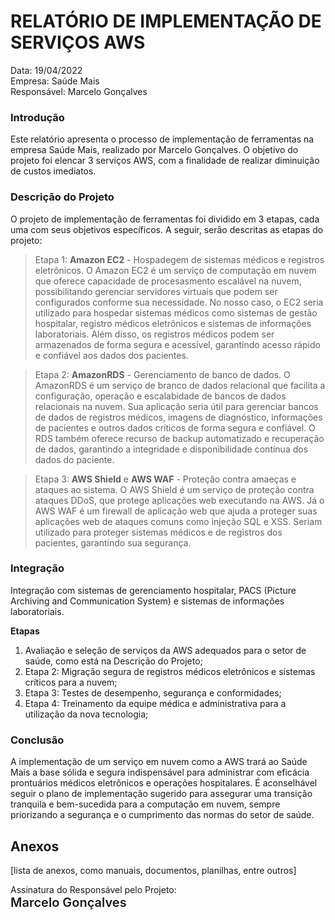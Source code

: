 # RELATÓRIO DE IMPLEMENTAÇÃO DE SERVIÇOS AWS
Data: 19/04/2022<br> 
Empresa: Saúde Mais<br>
Responsável: Marcelo Gonçalves

### Introdução
Este relatório apresenta o processo de implementação de ferramentas na empresa Saúde Mais, realizado por Marcelo Gonçalves. O objetivo do projeto foi elencar 3 serviços AWS, com a finalidade de realizar diminuição de custos imediatos.

### Descrição do Projeto
O projeto de implementação de ferramentas foi dividido em 3 etapas, cada uma com seus objetivos específicos. A seguir, serão descritas as etapas do projeto:

> Etapa 1: **Amazon EC2** - Hospadegem de sistemas médicos e registros eletrônicos.
O Amazon EC2 é um serviço de computação em nuvem que oferece capacidade de procesasmento escalável na nuvem, possibilitando gerenciar servidores virtuais que podem ser configurados conforme sua necessidade. No nosso caso, o EC2 seria utilizado para hospedar sistemas médicos como sistemas de gestão hospitalar, registro médicos eletrônicos e sistemas de informações laboratoriais. Além disso, os registros médicos podem ser armazenados de forma segura e acessível, garantindo acesso rápido e confiável aos dados dos pacientes.

> Etapa 2: **AmazonRDS** - Gerenciamento de banco de dados.
O AmazonRDS é um serviço de branco de dados relacional que facilita a configuração, operação e escalabidade de bancos de dados relacionais na nuvem. Sua aplicação seria útil para gerenciar bancos de dados de registros médicos, imagens de diagnóstico, informações de pacientes e outros dados críticos de forma segura e confiável. O RDS também oferece recurso de backup automatizado e recuperação de dados, garantindo a integridade e disponibilidade contínua dos dados do paciente.

> Etapa 3: **AWS Shield** e **AWS WAF** - Proteção contra amaeças e ataques ao sistema.
O AWS Shield é um serviço de proteção contra ataques DDoS, que protege aplicações web executando na AWS. Já o AWS WAF é um firewall de aplicação web que ajuda a proteger suas aplicações web de ataques comuns como injeção SQL e XSS. Seriam utilizado para proteger sistemas médicos e de registros dos pacientes, garantindo sua segurança.

### Integração
Integração com sistemas de gerenciamento hospitalar, PACS (Picture Archiving and Communication System) e sistemas de informações laboratoriais.

**Etapas** 
<ol>
<li>Avaliação e seleção de serviços da AWS adequados para o setor de saúde, como está na Descrição do Projeto;</li>
<li>Etapa 2: Migração segura de registros médicos eletrônicos e sistemas críticos para a nuvem;</li>
<li>Etapa 3: Testes de desempenho, segurança e conformidades;</li>
<li>Etapa 4: Treinamento da equipe médica e administrativa para a utilização da nova tecnologia;</li>
</ol>

### Conclusão
A implementação de um serviço em nuvem como a AWS trará ao Saúde Mais a base sólida e segura indispensável para administrar com eficácia prontuários médicos eletrônicos e operações hospitalares. É aconselhável seguir o plano de implementação sugerido para assegurar uma transição tranquila e bem-sucedida para a computação em nuvem, sempre priorizando a segurança e o cumprimento das normas do setor de saúde.

## Anexos
[lista de anexos, como manuais, documentos, planilhas, entre outros]

Assinatura do Responsável pelo Projeto:
<br><span style="
font-size: 20px; 
font-weight: 600">Marcelo Gonçalves</span>